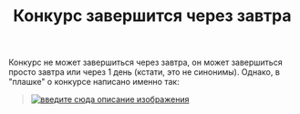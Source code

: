 ﻿---
title: "Конкурс завершится через завтра"
se.owner.user_id: 178779
se.owner.display_name: "Pavel Mayorov"
se.owner.link: "https://ru.meta.stackoverflow.com/users/178779/pavel-mayorov"
se.link: "https://ru.meta.stackoverflow.com/questions/10500/%d0%9a%d0%be%d0%bd%d0%ba%d1%83%d1%80%d1%81-%d0%b7%d0%b0%d0%b2%d0%b5%d1%80%d1%88%d0%b8%d1%82%d1%81%d1%8f-%d1%87%d0%b5%d1%80%d0%b5%d0%b7-%d0%b7%d0%b0%d0%b2%d1%82%d1%80%d0%b0"
se.question_id: 10500
se.post_type: question
---
<p>Конкурс не может завершиться через завтра, он может завершиться просто завтра или через 1 день (кстати, это не синонимы). Однако, в "плашке" о конкурсе написано именно так:</p>

<blockquote>
  <p><a href="https://i.stack.imgur.com/8z3ht.png" rel="nofollow noreferrer"><img src="https://i.stack.imgur.com/8z3ht.png" alt="введите сюда описание изображения"></a></p>
</blockquote>
